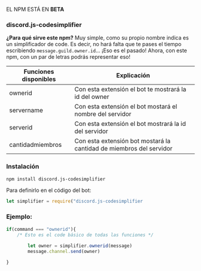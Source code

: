 EL NPM ESTÁ EN __BETA__
### discord.js-codesimplifier

__¿Para qué sirve este npm?__
Muy simple, como su propio nombre indica es un simplificador de code.
Es decir, no hará falta que te pases el tiempo escribiendo `message.guild.owner.id`... ¡Eso es el pasado!
Ahora, con este npm, con un par de letras podrás representar eso!


| Funciones disponibles | Explicación |
| ------ | ------ |
| ownerid | Con esta extensión el bot te mostrará la id del owner |
| servername | Con esta extensión el bot mostará el nombre del servidor |
| serverid | Con esta extensión el bot mostrará la id del servidor  |
| cantidadmiembros | Con esta extensión bot mostará la cantidad de miembros del servidor|

### Instalación
```sh
npm install discord.js-codesimplifier
```
Para definirlo en el código del bot:
```js
let simplifier = require("discord.js-codesimplifier
```
### Ejemplo:
```js
if(command === "ownerid"){
    /* Esto es el code básico de todas las funciones */
    
        let owner = simplifier.ownerid(message)
        message.channel.send(owner)

}
```
